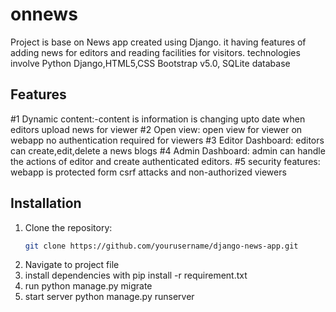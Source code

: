 # onnews
Project is base on News app created using Django. it having features of adding news for editors and reading facilities for visitors.
technologies involve Python Django,HTML5,CSS Bootstrap v5.0, SQLite database 

## Features
#1 Dynamic content:-content is information is changing upto date when editors upload news for viewer
#2 Open view: open view for viewer on webapp no authentication required for viewers
#3 Editor Dashboard: editors can create,edit,delete a news blogs
#4 Admin Dashboard: admin can handle the actions of editor and create authenticated editors.
#5 security features: webapp is protected form csrf attacks and non-authorized viewers

## Installation

1. Clone the repository:
   ```bash
   git clone https://github.com/yourusername/django-news-app.git
2. Navigate to project file
3. install dependencies with pip install -r requirement.txt
4. run python manage.py migrate
5. start server python manage.py runserver
